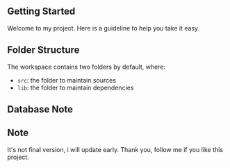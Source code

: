 ## Getting Started

Welcome to my project. Here is a guideline to help you take it easy.

## Folder Structure

The workspace contains two folders by default, where:

- `src`: the folder to maintain sources
- `lib`: the folder to maintain dependencies

## Database Note

## Note

It's not final version, i will update early. Thank you, follow me if you like this project.